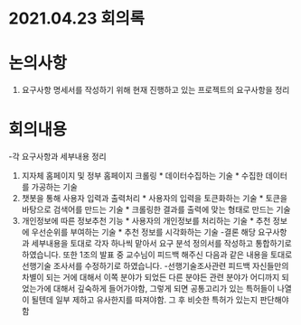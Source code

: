 # 2021.04.23 회의록

# 논의사항
1. 요구사항 명세서를 작성하기 위해 현재 진행하고 있는 프로젝트의 요구사항을 정리
# 회의내용
-각 요구사항과 세부내용 정리
1. 지자체 홈페이지 및 정부 홈페이지 크롤링
  \* 데이터수집하는 기술
  \* 수집한 데이터를 가공하는 기술
1. 챗봇을 통해 사용자 입력과 출력처리
  \* 사용자의 입력을 토큰화하는 기술
  \* 토큰을 바탕으로 검색어를 만드는 기술
  \* 크롤링한 결과를 출력에 맞는 형태로 만드는 기술
1. 개인정보에 따른 정보추천 기능
  \* 사용자의 개인정보를 처리하는 기술
  \* 추천 정보에 우선순위를 부여하는 기술
  \* 추천 정보를 시각화하는 기술
-결론
  해당 요구사항과 세부내용을 토대로 각자 하나씩 맡아서 요구 분석 정의서를 작성하고 통합하기로 하였습니다. 또한 1조의 발표 중 교수님이 피드백 해주신 다음과 같은 내용을 토대로 선행기술 조사서를 수정하기로 하였습니다.
-선행기술조사관련 피드백
  자신들만의 차별이 되는 거에 대해서 이쪽 분야가 되었든 다른 분야든 관련 분야가 어디까지 되었는가에 대해서 깊숙하게 들어가야함, 그렇게 되면 공통고리가 있는 특허들이 나열이 될텐데 일부 제하고 유사한지를 따져야함. 그 후 비슷한 특허가 있는지 판단해야함
